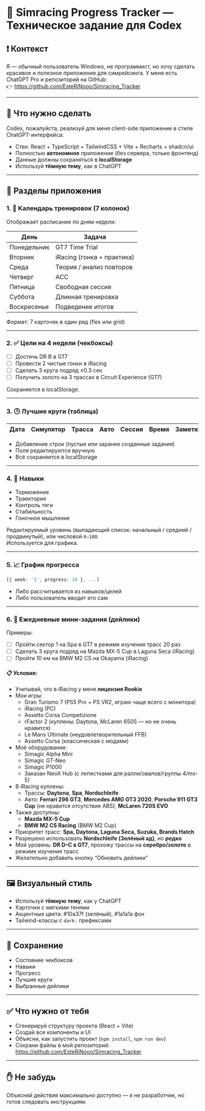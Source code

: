 # 🏁 Simracing Progress Tracker — Техническое задание для Codex

## ❗ Контекст
Я — обычный пользователь Windows, не программист, но хочу сделать красивое и полезное приложение для симрейсинга. У меня есть ChatGPT Pro и репозиторий на GitHub:  
👉 https://github.com/EsteRiNooo/Simracing_Tracker

---

## 🧠 Что нужно сделать
Codex, пожалуйста, реализуй для меня client-side приложение в стиле ChatGPT-интерфейса:

- Стек: React + TypeScript + TailwindCSS + Vite + Recharts + shadcn/ui
- Полностью **автономное** приложение (без сервера, только фронтенд)
- Данные должны сохраняться в **localStorage**
- Используй **тёмную тему**, как в ChatGPT

---

## 🧩 Разделы приложения

### 1. 📅 Календарь тренировок (7 колонок)
Отображает расписание по дням недели:

| День        | Задача                          |
|-------------|---------------------------------|
| Понедельник | GT7 Time Trial                  |
| Вторник     | iRacing (гонка + практика)      |
| Среда       | Теория / анализ повторов        |
| Четверг     | ACC                             |
| Пятница     | Свободная сессия                |
| Суббота     | Длинная тренировка              |
| Воскресенье | Подведение итогов               |

Формат: 7 карточек в один ряд (flex или grid)

---

### 2. ✅ Цели на 4 недели (чекбоксы)

- [ ] Достичь DR B в GT7  
- [ ] Провести 2 чистые гонки в iRacing  
- [ ] Сделать 3 круга подряд ±0.3 сек  
- [ ] Получить золото на 3 трассах в Circuit Experience (GT7)

Сохраняется в localStorage.

---

### 3. 🕒 Лучшие круги (таблица)

| Дата | Симулятор | Трасса | Авто | Сессия | Время | Заметки |
|------|-----------|--------|------|--------|--------|---------|

- Добавление строк (пустые или заранее созданные задания)
- Поля редактируются вручную
- Всё сохраняется в localStorage

---

### 4. 🧠 Навыки

- Торможение
- Траектория
- Контроль тяги
- Стабильность
- Гоночное мышление

Редактируемый уровень (выпадающий список: начальный / средний / продвинутый), или числовой `0–100`.  
Используется для графика.

---

### 5. 📈 График прогресса

```ts
[{ week: '1', progress: 20 }, ...]
```

- Либо рассчитывается из навыков/целей
- Либо пользователь вводит его сам

---

### 6. 🔁 Ежедневные мини-задания (дейлики)

Примеры:

- ☐ Пройти сектор 1 на Spa в GT7 в режиме изучения трасс 20 раз  
- ☐ Сделать 3 круга подряд на Mazda MX-5 Cup в Laguna Seca (iRacing)  
- ☐ Пройти 10 км на BMW M2 CS на Okayama (iRacing)

#### 📋 Условия:

- Учитывай, что в iRacing у меня **лицензия Rookie**
- Мои игры:
  - Gran Turismo 7 (PS5 Pro + PS VR2, играю чаще всего с монитора)
  - iRacing (PC)
  - Assetto Corsa Competizione
  - rFactor 2 (куплены: Daytona, McLaren 650S — но не очень нравится)
  - Le Mans Ultimate (неудовлетворительный FFB)
  - Assetto Corsa (классическая с модами)
- Моё оборудование:
  - Simagic Alpha Mini
  - Simagic GT-Neo
  - Simagic P1000
  - Заказан NeoX Hub (с лепестками для ралли/овалов/группы 4/mx-5)
- В iRacing куплены:
  - Трассы: **Daytona**, **Spa**, **Nordschleife**
  - Авто: **Ferrari 296 GT3**, **Mercedes AMG GT3 2020**, **Porsche 911 GT3 Cup** (не нравится отсутствие ABS), **McLaren 720S EVO**
- Также доступны:
  - **Mazda MX-5 Cup**
  - **BMW M2 CS Racing** (BMW M2 Cup)
- Приоритет трасс: **Spa, Daytona, Laguna Seca, Suzuka, Brands Hatch**
- Разрешено использовать **Nordschleife (Зелёный ад)**, но **редко**
- Мой уровень: **DR D–C в GT7**, прохожу трассы на **серебро/золото** в режиме изучения трасс
- Желательно добавить кнопку “Обновить дейлики”

---

## 🖼️ Визуальный стиль

- Используй **тёмную тему**, как у ChatGPT
- Карточки с мягкими тенями
- Акцентные цвета: #10a37f (зелёный), #1a1a1a фон
- Tailwind-классы с `dark:` префиксами

---

## 💾 Сохранение

- Состояние чекбоксов
- Навыки
- Прогресс
- Лучшие круги
- Выбранные дейлики

---

## ✅ Что нужно от тебя

- Сгенерируй структуру проекта (React + Vite)
- Создай все компоненты и UI
- Объясни, как запустить проект (`npm install`, `npm run dev`)
- Сохрани файлы в мой репозиторий: https://github.com/EsteRiNooo/Simracing_Tracker

---

## ✋ Не забудь

Объясняй действия максимально доступно — я не разработчик, но готов следовать инструкциям.
